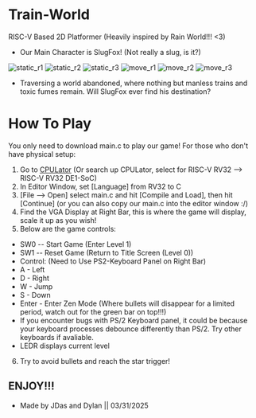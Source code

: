 # Train-World 
RISC-V Based 2D Platformer (Heavily inspired by Rain World!!! <3)
- Our Main Character is SlugFox! (Not really a slug, is it?)

![static_r1](https://github.com/user-attachments/assets/9c2dec6f-1a45-4718-817f-2575713144e2)
![static_r2](https://github.com/user-attachments/assets/de8bca48-77cc-461c-9320-c28bb7a2e436)
![static_r3](https://github.com/user-attachments/assets/b92dbbda-a2f5-482c-bc03-cd98c686726a)
![move_r1](https://github.com/user-attachments/assets/0029ce5e-136d-4128-8cf4-d973ddd02402)
![move_r2](https://github.com/user-attachments/assets/247b5cb0-0842-4f6a-981c-aac78e28dba7)
![move_r3](https://github.com/user-attachments/assets/a828cf31-b665-4754-a340-9d645e973fb1)

- Traversing a world abandoned, where nothing but manless trains and toxic fumes remain. Will SlugFox ever find his destination?  
# How To Play
You only need to download main.c to play our game! For those who don't have physical setup:
1. Go to [CPULator](https://cpulator.01xz.net/?sys=rv32-de1soc) (Or search up CPULator, select for RISC-V RV32 --> RISC-V RV32 DE1-SoC)
2. In Editor Window, set [Language] from RV32 to C
3. [File --> Open] select main.c and hit [Compile and Load], then hit [Continue] (or you can also copy our main.c into the editor window :/)
4. Find the VGA Display at Right Bar, this is where the game will display, scale it up as you wish!
5. Below are the game controls:
-  SW0 -- Start Game (Enter Level 1)
-  SW1 -- Reset Game (Return to Title Screen (Level 0))
-  Control: (Need to Use PS2-Keyboard Panel on Right Bar)
-  A - Left
-  D - Right
-  W - Jump
-  S - Down
-  Enter - Enter Zen Mode (Where bullets will disappear for a limited period, watch out for the green bar on top!!!)
-  If you encounter bugs with PS/2 Keyboard panel, it could be because your keyboard processes debounce differently than PS/2. Try other keyboards if avaliable.
-  LEDR displays current level
6. Try to avoid bullets and reach the star trigger!
## ENJOY!!!
- Made by JDas and Dylan || 03/31/2025

